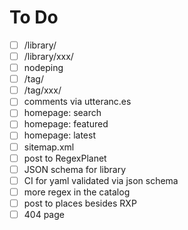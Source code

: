 # To Do

- [ ] /library/
- [ ] /library/xxx/
- [ ] nodeping
- [ ] /tag/
- [ ] /tag/xxx/
- [ ] comments via utteranc.es
- [ ] homepage: search
- [ ] homepage: featured
- [ ] homepage: latest
- [ ] sitemap.xml
- [ ] post to RegexPlanet
- [ ] JSON schema for library
- [ ] CI for yaml validated via json schema
- [ ] more regex in the catalog
- [ ] post to places besides RXP
- [ ] 404 page
